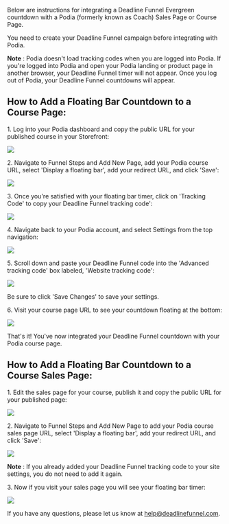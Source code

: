Below are instructions for integrating a Deadline Funnel Evergreen countdown
with a Podia (formerly known as Coach) Sales Page or Course Page.

You need to create your Deadline Funnel campaign before integrating with
Podia.

**Note** : Podia doesn't load tracking codes when you are logged into Podia.
If you're logged into Podia and open your Podia landing or product page in
another browser, your Deadline Funnel timer will not appear. Once you log out
of Podia, your Deadline Funnel countdowns will appear.

##

## How to Add a Floating Bar Countdown to a Course Page:

1\.  Log into your Podia dashboard and copy the public URL for your published course in your Storefront: 

![](https://d33v4339jhl8k0.cloudfront.net/docs/assets/53974d6ce4b0c76107b109d1/images/5e13681804286364bc938242/file-GBK0aq3MKZ.png)


2\. Navigate to Funnel Steps and Add New Page, add your Podia course URL, select 'Display a floating bar', add your redirect URL, and click 'Save': 

![](https://d33v4339jhl8k0.cloudfront.net/docs/assets/53974d6ce4b0c76107b109d1/images/5c783c362c7d3a0cb932155e/file-JDPyIgnWsG.png)


3\. Once you're satisfied with your floating bar timer, click on 'Tracking Code' to copy your Deadline Funnel tracking code': 

![](https://d33v4339jhl8k0.cloudfront.net/docs/assets/53974d6ce4b0c76107b109d1/images/5e136d0604286364bc9382a9/file-UiwBUhmDME.png)


4\. Navigate back to your Podia account, and select Settings from the top navigation: 

![](https://d33v4339jhl8k0.cloudfront.net/docs/assets/53974d6ce4b0c76107b109d1/images/5e13683504286364bc938246/file-6xjCa41hgG.png)


5\. Scroll down and paste your Deadline Funnel code into the 'Advanced tracking code' box labeled, 'Website tracking code': 

![](https://d33v4339jhl8k0.cloudfront.net/docs/assets/53974d6ce4b0c76107b109d1/images/5e1368622c7d3a7e9ae5cdbf/file-vhLGviwOwe.png)

Be sure to click 'Save Changes' to save your settings.


6\. Visit your course page URL to see your countdown floating at the bottom: 

![](https://d33v4339jhl8k0.cloudfront.net/docs/assets/53974d6ce4b0c76107b109d1/images/5e136acd04286364bc938272/file-Dyed9z4UOq.png)

That's it! You've now integrated your Deadline Funnel countdown with your
Podia course page.

## How to Add a Floating Bar Countdown to a Course Sales Page:

1\.  Edit the sales page for your course, publish it and copy the public URL for your published page: 

![](https://d33v4339jhl8k0.cloudfront.net/docs/assets/53974d6ce4b0c76107b109d1/images/5e136afc04286364bc938277/file-19v2unZMFB.png)


2\. Navigate to Funnel Steps and Add New Page to add your Podia course sales page URL, select 'Display a floating bar', add your redirect URL, and click 'Save': 

![](https://d33v4339jhl8k0.cloudfront.net/docs/assets/53974d6ce4b0c76107b109d1/images/5c783c362c7d3a0cb932155e/file-JDPyIgnWsG.png)

**Note** :  If you already added your Deadline Funnel tracking code to your
site settings, you do not need to add it again.


3\. Now if you visit your sales page you will see your floating bar timer: 

![](https://d33v4339jhl8k0.cloudfront.net/docs/assets/53974d6ce4b0c76107b109d1/images/5e136b422c7d3a7e9ae5cdfd/file-w8hsTiikmx.png)

If you have any questions, please let us know at
[help@deadlinefunnel.com](mailto:mailto:help@deadlinefunnel.com).


